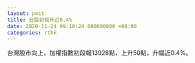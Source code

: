 ```yaml
---
layout: post
title: 台股初段升近0.4%
date: 2020-11-24 09:10:24.000000000 +08:00
categories: rthk
---
```


台灣股市向上，加權指數初段報13928點，上升50點，升幅近0.4%。
